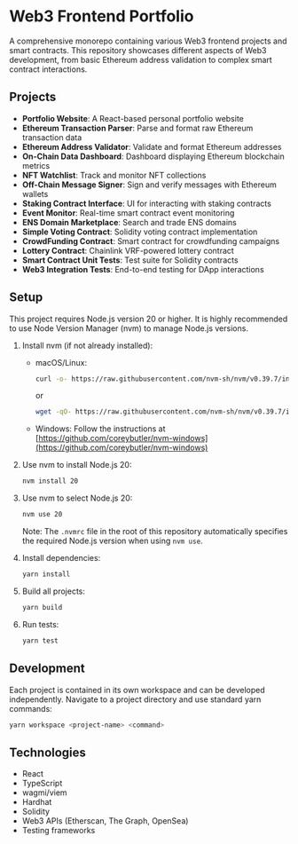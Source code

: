 # Web3 Frontend Portfolio

A comprehensive monorepo containing various Web3 frontend projects and smart contracts. This repository showcases different aspects of Web3 development, from basic Ethereum address validation to complex smart contract interactions.

## Projects

- **Portfolio Website**: A React-based personal portfolio website
- **Ethereum Transaction Parser**: Parse and format raw Ethereum transaction data
- **Ethereum Address Validator**: Validate and format Ethereum addresses
- **On-Chain Data Dashboard**: Dashboard displaying Ethereum blockchain metrics
- **NFT Watchlist**: Track and monitor NFT collections
- **Off-Chain Message Signer**: Sign and verify messages with Ethereum wallets
- **Staking Contract Interface**: UI for interacting with staking contracts
- **Event Monitor**: Real-time smart contract event monitoring
- **ENS Domain Marketplace**: Search and trade ENS domains
- **Simple Voting Contract**: Solidity voting contract implementation
- **CrowdFunding Contract**: Smart contract for crowdfunding campaigns
- **Lottery Contract**: Chainlink VRF-powered lottery contract
- **Smart Contract Unit Tests**: Test suite for Solidity contracts
- **Web3 Integration Tests**: End-to-end testing for DApp interactions

## Setup

This project requires Node.js version 20 or higher. It is highly recommended to use Node Version Manager (nvm) to manage Node.js versions.

1. Install nvm (if not already installed):
   * macOS/Linux:
       ```bash
       curl -o- https://raw.githubusercontent.com/nvm-sh/nvm/v0.39.7/install.sh | bash
       ```
       or
       ```bash
       wget -qO- https://raw.githubusercontent.com/nvm-sh/nvm/v0.39.7/install.sh | bash
       ```
   * Windows: Follow the instructions at [https://github.com/coreybutler/nvm-windows](https://github.com/coreybutler/nvm-windows)

2. Use nvm to install Node.js 20:
    ```bash
    nvm install 20
    ```

3. Use nvm to select Node.js 20:
    ```bash
    nvm use 20
    ```

    Note: The `.nvmrc` file in the root of this repository automatically specifies the required Node.js version when using `nvm use`.

4. Install dependencies:
    ```bash
    yarn install
    ```

5. Build all projects:
    ```bash
    yarn build
    ```

6. Run tests:
    ```bash
    yarn test
    ```

## Development

Each project is contained in its own workspace and can be developed independently. Navigate to a project directory and use standard yarn commands:

```bash
yarn workspace <project-name> <command>
```

## Technologies

- React
- TypeScript
- wagmi/viem
- Hardhat
- Solidity
- Web3 APIs (Etherscan, The Graph, OpenSea)
- Testing frameworks